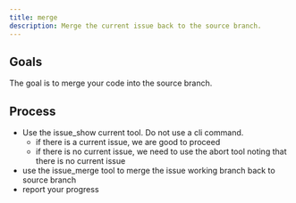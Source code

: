 ```yaml
---
title: merge
description: Merge the current issue back to the source branch.
---
```


## Goals

The goal is to merge your code into the source branch.

## Process

- Use the issue_show current tool. Do not use a cli command.
  - if there is a current issue, we are good to proceed
  - if there is no current issue, we need to use the abort tool noting that there is no current issue
- use the issue_merge tool to merge the issue working branch back to source branch
- report your progress
